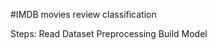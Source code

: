 #IMDB movies review classification

Steps:
        Read Dataset
        Preprocessing
        Build Model